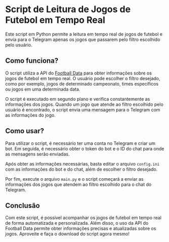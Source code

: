 <!DOCTYPE html>
<html>
<head>
    <title>Script de Leitura de Jogos de Futebol em Tempo Real</title>

</head>
<body>
    <h1>Script de Leitura de Jogos de Futebol em Tempo Real</h1>
    <p>Este script em Python permite a leitura em tempo real de jogos de futebol e envia para o Telegram apenas os jogos que passarem pelo filtro escolhido pelo usuário.</p>
    <h2>Como funciona?</h2>
    <p>O script utiliza a API do <a href="https://www.football-data.org/">Football Data</a> para obter informações sobre os jogos de futebol em tempo real. O usuário pode escolher o filtro desejado, como por exemplo, jogos de determinado campeonato, times específicos ou jogos em uma determinada data.</p>
    <p>O script é executado em segundo plano e verifica constantemente as informações dos jogos. Quando um jogo que atende ao filtro escolhido pelo usuário é encontrado, o script envia uma mensagem para o Telegram com as informações do jogo.</p>
    <h2>Como usar?</h2>
    <p>Para utilizar o script, é necessário ter uma conta no Telegram e criar um bot. Em seguida, é necessário obter o token do bot e o ID do chat para onde as mensagens serão enviadas.</p>
    <p>Após obter as informações necessárias, basta editar o arquivo <code>config.ini</code> com as informações do bot e do chat, além de escolher o filtro desejado.</p>
    <p>Por fim, execute o arquivo <code>main.py</code> e o script começará a enviar as informações dos jogos que atendem ao filtro escolhido para o chat do Telegram.</p>
    <h2>Conclusão</h2>
    <p>Com este script, é possível acompanhar os jogos de futebol em tempo real de forma automatizada e personalizada. Além disso, o uso da API do Football Data permite obter informações precisas e atualizadas sobre os jogos. Aproveite e faça o download do script agora mesmo!</p>
</body>
</html>
